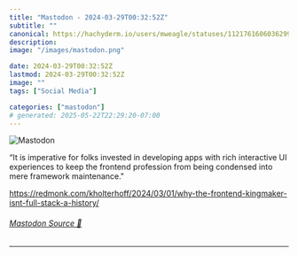 ```yaml
---
title: "Mastodon - 2024-03-29T00:32:52Z"
subtitle: ""
canonical: https://hachyderm.io/users/mweagle/statuses/112176160603629915
description:
image: "/images/mastodon.png"

date: 2024-03-29T00:32:52Z
lastmod: 2024-03-29T00:32:52Z
image: ""
tags: ["Social Media"]

categories: ["mastodon"]
# generated: 2025-05-22T22:29:20-07:00
---
```

![Mastodon](/images/mastodon.png)

<p>“It is imperative for folks invested in developing apps with rich interactive UI experiences to keep the frontend profession from being condensed into mere framework maintenance.&quot;</p><p><a href="https://redmonk.com/kholterhoff/2024/03/01/why-the-frontend-kingmaker-isnt-full-stack-a-history/" target="_blank" rel="nofollow noopener noreferrer" translate="no"><span class="invisible">https://</span><span class="ellipsis">redmonk.com/kholterhoff/2024/0</span><span class="invisible">3/01/why-the-frontend-kingmaker-isnt-full-stack-a-history/</span></a></p>


###### [Mastodon Source 🐘](https://hachyderm.io/@mweagle/112176160603629915)

___
